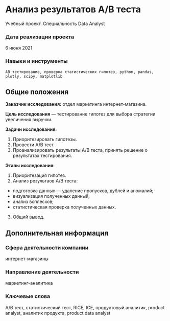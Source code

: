 # Анализ результатов A/B теста
Учебный проект. Специальность Data Analyst

### Дата реализации проекта

6 июня 2021

### Навыки и инструменты

    АВ тестирование, проверка статистических гипотез, python, pandas, plotly, scipy, matplotlib

## Общие положения

**Заказчик исследования:** отдел маркетинга интернет-магазина.

**Цель исследования** — тестирование гипотез для выбора стратегии увеличения выручки.

**Задачи исследования:**

1. Приоритезировать гипотезы.
2. Провести A/B тест.
3. Проанализировать результаты A/B теста, принять решение о результатах тестирования.

**Этапы исследования:**

1. Приоритезация гипотез.
2. Анализ результаов A/B теста:
- подготовка данных — удаление пропусков, дублей и аномалий;
- визуализация полученных данный;
- анализ всплесков;
- статистическая проверка полученных данных.
3. Общий вывод.

## Дополнительная информация

### Сфера деятельности компании

интернет-магазины

### Направление деятельности

маркетинг-аналитика

### Ключевые слова

A/B тест, статистический тест, RICE, ICE, продуктовый аналитик, product analyst, аналитик продукта, product data analyst
